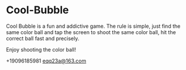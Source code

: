 # Cool-Bubble

Cool Bubble is a fun and addictive game. The rule is simple, just find the same color ball  and tap the screen to shoot the same color ball, hit the correct ball fast and precisely.

Enjoy shooting the color ball!

+19096185981 eqq23a@163.com
